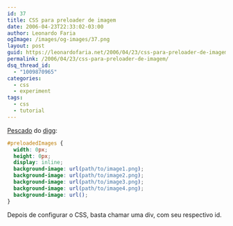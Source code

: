 ```yaml
---
id: 37
title: CSS para preloader de imagem
date: 2006-04-23T22:33:02-03:00
author: Leonardo Faria
ogImage: /images/og-images/37.png
layout: post
guid: https://leonardofaria.net/2006/04/23/css-para-preloader-de-imagem/
permalink: /2006/04/23/css-para-preloader-de-imagem/
dsq_thread_id:
  - "1009870965"
categories:
  - css
  - experiment
tags:
  - css
  - tutorial
---
```

[Pescado](http://specere.net/?webtips) do [digg](http://www.digg.com):

```css
#preloadedImages {
  width: 0px;
  height: 0px;
  display: inline;
  background-image: url(path/to/image1.png);
  background-image: url(path/to/image2.png);
  background-image: url(path/to/image3.png);
  background-image: url(path/to/image4.png);
  background-image: url();
}
```

Depois de configurar o CSS, basta chamar uma div, com seu respectivo id.
